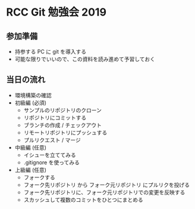 # RCC Git 勉強会 2019

## 参加準備

- 持参する PC に git を導入する
- 可能な限りでいいので、この資料を読み進めて予習しておく

## 当日の流れ

- 環境構築の確認
- 初級編 (必須)
  - サンプルのリポジトリのクローン
  - リポジトリにコミットする
  - ブランチの作成 / チェックアウト
  - リモートリポジトリにプッシュする
  - プルリクエスト / マージ
- 中級編 (任意)
  - イシューを立ててみる
  - .gitignore を使ってみる
- 上級編 (任意)
  - フォークする
  - フォーク先リポジトリ から フォーク元リポジトリ にプルリクを投げる
  - フォーク先リポジトリに、フォーク元リポジトリでの変更を反映する
  - スカッシュして複数のコミットをひとつにまとめる
